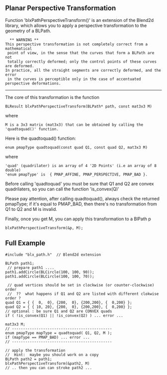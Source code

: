Planar Perspective Transformation
---------------------------------

Function 'blxPathPerspectiveTransform()' is an extension of the Blend2d library,
which allows you to apply a perspective transformation to the geometry of a BLPath.

	  ** WARNING **
	This perspective transformation is not completely correct from a mathematical
	 point of view, in the sense that the curves that form a BLPath are not
	 totally correctly deformed; only the control points of these curves are deformed.
	In practice, all the straight segments are correctly deformed, and the error
	 in the curves is perceptible only in the case of accentuated perspective deformations.

---
The core of this transformation is the function

	BLResult blxPathPerspectiveTransform(BLPath* path, const mat3x3 M)
where

	M is a 3x3 matrix (mat3x3) that can be obtained by calling the 'quadtoquad()' function.

Here is the quadtoquad() function:

	enum pmapType quadtoquad(const quad Q1, const quad Q2, mat3x3 M)
where

	'quad' (quadrilater) is an array of 4 '2D Points' (i.e an array of 8 double)
	'enum pmapType' is  { PMAP_AFFINE, PMAP_PERSPECTIVE, PMAP_BAD }.

Before calling 'quadtoquad' you must be sure that Q1 and Q2 are convex quadrilaters,
so you can call the function 'is_convex(Q)'

Please pay attention, after calling quadtoquad(), always check the returned pmapType;
if it's equal to PMAP_BAD, then there's no transformation from Q1 to Q2 and M is invalid.

Finally, once you get M, you can apply this transformation to a BlPath p

	blxPathPerspectiveTransform(&p, M);


Full Example
-----------
	#include "blx_path.h"  // Blend2d extension

	BLPath path1;
	 // prepare path1 ....
    path1.addCircle(BLCircle(100, 100, 90));
    path1.addCircle(BLCircle(100, 100, 70));

	 // quad vertices should be set in clockwise (or counter-clockwise) order
	 //  ??  what happens if Q1 and Q2 are listed with different clokwise order ?
	quad Q1 = { {  0,  0}, {200,  0}, {200,200}, {  0,200} };
	quad Q2 = { { 10, 20}, {200,  0}, {200,200}, {  0,200} };
	// optional : be sure Q1 and Q2 are CONVEX quads
	if ( !is_convex(Q1) || !is_convex(Q2) ) ... error ...

	mat3x3 M;
	// ---------------------------------------------
	enum pmapType mapType = quadtoquad( Q1, Q2, M );
	if (mapType == PMAP_BAD) ... error ...
	// ---------------------------------------------

	// apply the transformation
	//  Hint:  maybe you should work on a copy
	BLPath path2 = path1;
	blxPathPerspectiveTransform(&path2, M)
	// .. then you can can stroke path2 ...
